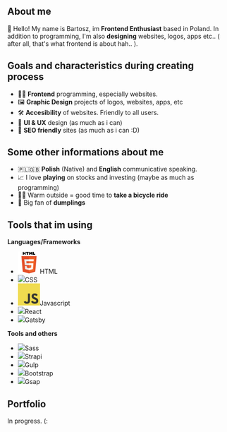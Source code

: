 

## About me 

👋 Hello!
 My name is Bartosz, im **Frontend Enthusiast** based in Poland. 
 In addition to programming, I'm also **designing** websites, logos, apps etc.. ( after all, that's what frontend is about hah.. ).

## Goals and characteristics during creating process

 - 👨‍💻 **Frontend** programming, especially websites.
 - 🖼 **Graphic Design** projects of logos, websites, apps, etc 
 - 🛠 **Accesibility** of websites. Friendly to all users.
 - 🧠 **UI & UX** design (as much as i can)
 - 🤖 **SEO friendly** sites (as much as i can :D)

## Some other informations about me
 - 🇵🇱🇬🇧 **Polish** (Native) and **English** communicative speaking.
 - 📈 I love **playing** on stocks and investing (maybe as much as programming)
 - 🚴‍♀️ Warm outside = good time to **take a bicycle ride**
 - 🥟 Big fan of **dumplings**

## Tools that im using

 **Languages/Frameworks**
  - <img src="https://raw.githubusercontent.com/devicons/devicon/master/icons/html5/html5-original-wordmark.svg" height="50"/>HTML
  - <img src="https://cdn4.iconfinder.com/data/icons/iconsimple-programming/512/css-512.png" height="50"/>CSS
  -  <img src="https://raw.githubusercontent.com/voodootikigod/logo.js/master/js.png" height="50"/>Javascript
  -  <img src="https://upload.wikimedia.org/wikipedia/commons/thumb/a/a7/React-icon.svg/50px-React-icon.svg.png" height="50"/>React
  -  <img src="https://img.icons8.com/color/50/gatsbyjs.png" height="50"/>Gatsby
  

 **Tools and others**
-  <img src="https://img.icons8.com/color/50/sass.png" height="50"/>Sass
- <img src="https://strapi-community.github.io/strapi-plugin-rest-cache/icon.png" height="50"/>Strapi
- <img src="https://upload.wikimedia.org/wikipedia/commons/thumb/7/72/Gulp.js_Logo.svg/40px-Gulp.js_Logo.svg.png" height="50"/>Gulp
- <img src="https://img.icons8.com/color/344/bootstrap.png" height="50"/>Bootstrap
- <img src="https://cdn.worldvectorlogo.com/logos/gsap-greensock.svg" height="50"/>Gsap

## Portfolio
In progress. (:

